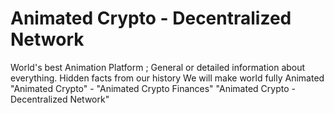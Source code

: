 # Animated Crypto - Decentralized Network
World's best Animation Platform ; General  or detailed information  about everything.
Hidden facts from  our history
We will make world fully Animated
"Animated Crypto" - "Animated Crypto  Finances"
"Animated Crypto - Decentralized Network"
